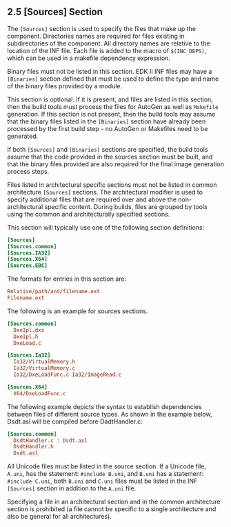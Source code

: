 <!--- @file
  2.5 [Sources] Section

  Copyright (c) 2007-2019, Intel Corporation. All rights reserved.<BR>
  Copyright (c) 2020, ARM Limited. All rights reserved.<BR>

  Redistribution and use in source (original document form) and 'compiled'
  forms (converted to PDF, epub, HTML and other formats) with or without
  modification, are permitted provided that the following conditions are met:

  1) Redistributions of source code (original document form) must retain the
     above copyright notice, this list of conditions and the following
     disclaimer as the first lines of this file unmodified.

  2) Redistributions in compiled form (transformed to other DTDs, converted to
     PDF, epub, HTML and other formats) must reproduce the above copyright
     notice, this list of conditions and the following disclaimer in the
     documentation and/or other materials provided with the distribution.

  THIS DOCUMENTATION IS PROVIDED BY TIANOCORE PROJECT "AS IS" AND ANY EXPRESS OR
  IMPLIED WARRANTIES, INCLUDING, BUT NOT LIMITED TO, THE IMPLIED WARRANTIES OF
  MERCHANTABILITY AND FITNESS FOR A PARTICULAR PURPOSE ARE DISCLAIMED. IN NO
  EVENT SHALL TIANOCORE PROJECT  BE LIABLE FOR ANY DIRECT, INDIRECT, INCIDENTAL,
  SPECIAL, EXEMPLARY, OR CONSEQUENTIAL DAMAGES (INCLUDING, BUT NOT LIMITED TO,
  PROCUREMENT OF SUBSTITUTE GOODS OR SERVICES; LOSS OF USE, DATA, OR PROFITS;
  OR BUSINESS INTERRUPTION) HOWEVER CAUSED AND ON ANY THEORY OF LIABILITY,
  WHETHER IN CONTRACT, STRICT LIABILITY, OR TORT (INCLUDING NEGLIGENCE OR
  OTHERWISE) ARISING IN ANY WAY OUT OF THE USE OF THIS DOCUMENTATION, EVEN IF
  ADVISED OF THE POSSIBILITY OF SUCH DAMAGE.

-->

## 2.5 [Sources] Section

The `[Sources]` section is used to specify the files that make up the
component. Directories names are required for files existing in subdirectories
of the component. All directory names are relative to the location of the INF
file. Each file is added to the macro of `$(INC_DEPS)`, which can be used in a
makefile dependency expression.

Binary files must not be listed in this section. EDK II INF files may have a
`[Binaries]` section defined that must be used to define the type and name of
the binary files provided by a module.

This section is optional. If it is present, and files are listed in this
section, then the build tools must process the files for AutoGen as well as
`Makefile` generation. If this section is not present, then the build tools may
assume that the binary files listed in the `[Binaries]` section have already
been processed by the first build step - no AutoGen or Makefiles need to be
generated.

If both `[Sources]` and `[Binaries]` sections are specified, the build tools
assume that the code provided in the sources section must be built, and that
the binary files provided are also required for the final image generation
process steps.

Files listed in architectural specific sections must not be listed in common
architecture `[Sources]` sections. The architectural modifier is used to
specify additional files that are required over and above the non-architectural
specific content. During builds, files are grouped by tools using the common
and architecturally specified sections.

This section will typically use one of the following section definitions:

```ini
[Sources]
[Sources.common]
[Sources.IA32]
[Sources.X64]
[Sources.EBC]
```

The formats for entries in this section are:

```ini
Relative/path/and/filename.ext
Filename.ext
```

The following is an example for sources sections.

```ini
[Sources.common]
  DxeIpl.dxs
  DxeIpl.h
  DxeLoad.c

[Sources.Ia32]
  Ia32/VirtualMemory.h
  Ia32/VirtualMemory.c
  Ia32/DxeLoadFunc.c Ia32/ImageRead.c

[Sources.X64]
  X64/DxeLoadFunc.c

```

The following example depicts the syntax to establish dependencies between
files of different source types. As shown in the example below, Dsdt.asl will
be compiled before DadtHandler.c:

```ini
[Sources.common]
  DsdtHandler.c : Dsdt.asl
  DsdtHandler.h
  Dsdt.asl
```

All Unicode files must be listed in the source section. If a Unicode file,
`A.uni`, has the statement: `#include B.uni`, and `B.uni` has a statement:
`#include C.uni`, both `B.uni` and `C.uni` files must be listed in the INF
`[Sources]` section in addition to the `A.uni` file.

Specifying a file in an architectural section and in the common architecture
section is prohibited (a file cannot be specific to a single architecture and
also be general for all architectures).
